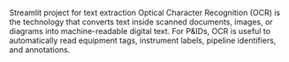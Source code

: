 Streamlit project for text extraction
Optical Character Recognition (OCR) is the technology that converts text inside scanned documents, images, or diagrams into machine-readable digital text. For P&IDs, OCR is useful to automatically read equipment tags, instrument labels, pipeline identifiers, and annotations.
